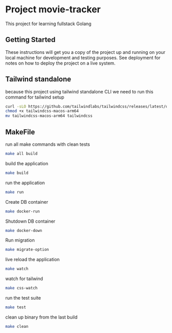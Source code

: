 # Project movie-tracker

This project for learning fullstack Golang

## Getting Started

These instructions will get you a copy of the project up and running on your local machine for development and testing purposes. See deployment for notes on how to deploy the project on a live system.

## Tailwind standalone
because this project using tailwind standalone CLI we need to run this command for tailwind setup

```bash
curl -sLO https://github.com/tailwindlabs/tailwindcss/releases/latest/download/tailwindcss-macos-arm64
chmod +x tailwindcss-macos-arm64
mv tailwindcss-macos-arm64 tailwindcss
```


## MakeFile

run all make commands with clean tests
```bash
make all build
```

build the application
```bash
make build
```

run the application
```bash
make run
```

Create DB container
```bash
make docker-run
```

Shutdown DB container
```bash
make docker-down
```

Run migration
```bash
make migrate-option
```

live reload the application
```bash
make watch
```

watch for tailwind
```bash
make css-watch
```

run the test suite
```bash
make test
```

clean up binary from the last build
```bash
make clean
```